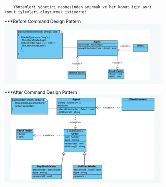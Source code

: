 ```
    Yöntemleri yönetici nesnesinden ayırmak ve her komut için ayrı komut işlevleri oluşturmak istiyoruz!
```

***Before Command Design Pattern 
![Before Command Design Pattern](https://github.com/ckymn/JS-Design-Pattern/blob/master/Behavioral_Design_Patterns/1.Command/images/first.png)

***After Command Design Pattern
![After Command Design Pattern](https://github.com/ckymn/JS-Design-Pattern/blob/master/Behavioral_Design_Patterns/1.Command/images/second.png)
